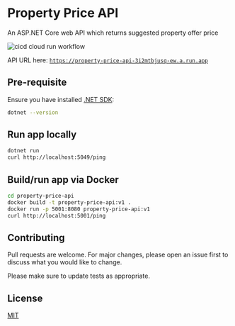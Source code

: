 # Property Price API

An ASP.NET Core web API which returns suggested property offer price

![cicd cloud run workflow](https://github.com/MatthewCYLau/property-price-api/actions/workflows/cicd-cloud-run.yaml/badge.svg)

API URL here: [`https://property-price-api-3i2mtbjusq-ew.a.run.app`](https://property-price-api-3i2mtbjusq-ew.a.run.app)

## Pre-requisite

Ensure you have installed [.NET SDK](https://dotnet.microsoft.com/en-us/download):

```bash
dotnet --version
```

## Run app locally

```bash
dotnet run
curl http://localhost:5049/ping
```

## Build/run app via Docker

```bash
cd property-price-api
docker build -t property-price-api:v1 .
docker run -p 5001:8080 property-price-api:v1 
curl http://localhost:5001/ping
```

## Contributing

Pull requests are welcome. For major changes, please open an issue first
to discuss what you would like to change.

Please make sure to update tests as appropriate.

## License

[MIT](https://choosealicense.com/licenses/mit/)